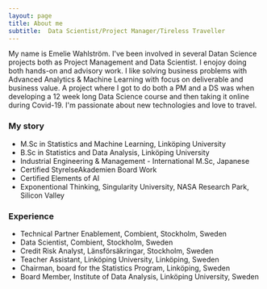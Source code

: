 ```yaml
---
layout: page
title: About me
subtitle:  Data Scientist/Project Manager/Tireless Traveller
---
```


My name is Emelie Wahlström. I've been involved in several Datan Science projects both as Project Management and Data Scientist. I enojoy doing both hands-on and advisory work. I like solving business problems with Advanced Analytics & Machine Learning with focus on deliverable and business value. A project where I got to do both a PM and a DS was when developing a 12 week long Data Science course and then taking it online during Covid-19. I'm passionate about new technologies and love to travel.


### My story

+ M.Sc in Statistics and Machine Learning, Linköping University
+ B.Sc in Statistics and Data Analysis, Linköping University
+ Industrial Engineering & Management - International M.Sc, Japanese
+ Certified StyrelseAkademien Board Work
+ Certified Elements of AI
+ Exponentional Thinking, Singularity University, NASA Research Park, Silicon Valley


### Experience

+ Technical Partner Enablement, Combient, Stockholm, Sweden
+ Data Scientist, Combient, Stockholm, Sweden
+ Credit Risk Analyst, Länsförsäkringar, Stockholm, Sweden 
+ Teacher Assistant, Linköping University, Linköping, Sweden
+ Chairman, board for the Statistics Program, Linköping, Sweden
+ Board Member, Institute of Data Analysis, Linköping University, Sweden
